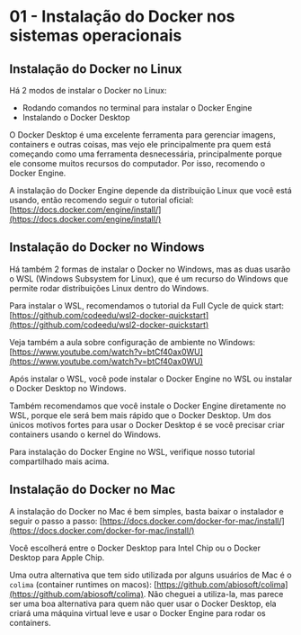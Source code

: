 # 01 - Instalação do Docker nos sistemas operacionais

## Instalação do Docker no Linux

Há 2 modos de instalar o Docker no Linux:

- Rodando comandos no terminal para instalar o Docker Engine
- Instalando o Docker Desktop

O Docker Desktop é uma excelente ferramenta para gerenciar imagens, containers e outras coisas, mas vejo ele principalmente pra quem está começando como uma ferramenta desnecessária, principalmente porque ele consome muitos recursos do computador. Por isso, recomendo o Docker Engine.

A instalação do Docker Engine depende da distribuição Linux que você está usando, então recomendo seguir o tutorial oficial: [https://docs.docker.com/engine/install/](https://docs.docker.com/engine/install/)

## Instalação do Docker no Windows

Há também 2 formas de instalar o Docker no Windows, mas as duas usarão o WSL (Windows Subsystem for Linux), que é um recurso do Windows que permite rodar distribuições Linux dentro do Windows.

Para instalar o WSL, recomendamos o tutorial da Full Cycle de quick start: [https://github.com/codeedu/wsl2-docker-quickstart](https://github.com/codeedu/wsl2-docker-quickstart)

Veja também a aula sobre configuração de ambiente no Windows: [https://www.youtube.com/watch?v=btCf40ax0WU](https://www.youtube.com/watch?v=btCf40ax0WU)

Após instalar o WSL, você pode instalar o Docker Engine no WSL ou instalar o Docker Desktop no Windows.

Também recomendamos que você instale o Docker Engine diretamente no WSL, porque ele será bem mais rápido que o Docker Desktop. Um dos únicos motivos fortes para usar o Docker Desktop é se você precisar criar containers usando o kernel do Windows.

Para instalação do Docker Engine no WSL, verifique nosso tutorial compartilhado mais acima.

## Instalação do Docker no Mac

A instalação do Docker no Mac é bem simples, basta baixar o instalador e seguir o passo a passo: [https://docs.docker.com/docker-for-mac/install/](https://docs.docker.com/docker-for-mac/install/)

Você escolherá entre o Docker Desktop para Intel Chip ou o Docker Desktop para Apple Chip.

Uma outra alternativa que tem sido utilizada por alguns usuários de Mac é o `colima` (container runtimes on macos): [https://github.com/abiosoft/colima](https://github.com/abiosoft/colima). Não cheguei a utiliza-la, mas parece ser uma boa alternativa para quem não quer usar o Docker Desktop, ela criará uma máquina virtual leve e usar o Docker Engine para rodar os containers.